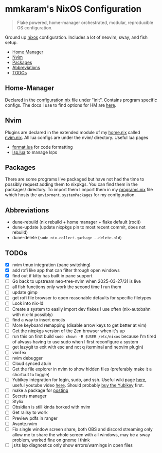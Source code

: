 # mmkaram's NixOS Configuration
> Flake powered, home-manager orchestrated, modular, reproducible OS configuration.

Ground up [nixos](https://www.nixos.org) configuration. Includes a lot of neovim, sway, and fish setup.

<!-- TOC -->

- [Home Manager](#Home-Manager)
- [Nvim](#Nvim)
- [Packages](#Packages)
- [Abbreviations](#Abbreviations)
- [TODOs](#TODOs)

<!-- /TOC -->

## Home-Manager

Declared in the [configuration.nix](configuration.nix) file under "init". Contains program specific configs. The docs I use to find options for HM are [here](https://home-manager-options.extranix.com).

## Nvim

Plugins are declared in the extended module of my [home.nix](home.nix) called [nvim.nix](nvim/nvim.nix). All lua configs are under the nvim/ directory.
Useful lua pages
- [format.lua](nvim/format.lua) for code formatting
- [lsp.lua](nvim/lsp.lua) to manage lsps

## Packages

There are some programs I've packaged but have not had the time to possibly request adding them to nixpkgs. You can find them in the packages/ directory. To import them I import them in my [programs.nix](programs.nix) file which hosts the `enviorment.systemPackages` for my configuration.

## Abbreviations
- dune-rebuild (nix rebuild + home manager + flake default (roci))
- dune-update (update nixpkgs pin to most recent commit, does not rebuild)
- dune-delete (`sudo nix-collect-garbage --delete-old`)

## TODOs
- [X] nvim tmux integration (pane switching)
- [X] add rofi like app that can filter through open windows
- [X] find out if kitty has built in pane support
- [ ] Go back to upstream neo-tree-nvim when 2025-03-27/31 is live
- [ ] all fish functions only work the second time I run them
- [ ] update gimp
- [ ] get rofi file browser to open reasonable defaults for specific filetypes
- [ ] Look into nix-ld
- [ ] Create a system to easily import dev flakes I use often (nix-autobahn with nix-ld possibly)
- [ ] find a way to insert emojis
- [ ] More keyboard remapping (disable arrow keys to get better at vim)
- [ ] Get the nixpkgs version of the Zen browser when it's up
- [ ] run this on first build `sudo chown -R $USER /etc/nixos` because I'm tired of always having to use sudo when I first reconfigure a system
- [ ] get lazygit to exit with esc and not q (terminal and neovim plugin)
- [ ] vimTex
- [ ] nvim debugger
- [ ] Cloud synced atuin
- [ ] Get the file explorer in nvim to show hidden files (preferably make it a shortcut to toggle)
- [ ] Yubikey integration for login, sudo, and ssh. Useful wiki page [here](https://wiki.nixos.org/wiki/Yubikey), useful youtube video [here](https://www.youtube.com/watch?v=3CeXbONjIgE&t=329s&pp=ygUNbml4b3MgeXViaWtleQ%3D%3D). Should probably [buy the Yubikey](https://www.yubico.com/eg/product/yubikey-5-nano/) first.
- [ ] make a package for [posting](https://github.com/darrenburns/posting)
- [ ] Secrets manager
- [ ] Stylix
- [ ] Obsidian is still kinda borked with nvim
- [ ] Get railsy to work
- [ ] Preview pdfs in ranger
- [ ] Avante.nvim
- [ ] Fix single window screen share, both OBS and discord streaming only allow me to share the whole screen with all windows, may be a sway problem, worked fine on gnome I think
- [ ] js/ts lsp diagnostics only show errors/warnings in open files
